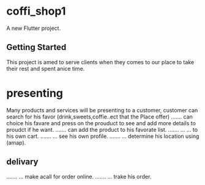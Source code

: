 # coffi_shop1

A new Flutter project.

## Getting Started
This project is amed to serve clients when they comes to our place to take their rest and spent anice time.
# presenting
Many products and services will be presenting to a customer, 
customer can search for his favor (drink,sweets,coffie..ect that the Place offer)
.......  can choice his favare and press on the prouduct to see  and add more details to proudct if he want.
.......  can add the product to his favorate list.
.......  ... ... to his own cart.
.......  ... see his own profile.
.......  ... determine his location using (amap).

## delivary
.......  ... make acall for order online.
.......  ... trake his order.

